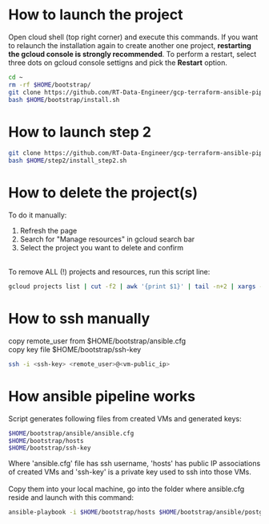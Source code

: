 # How to launch the project
Open cloud shell (top right corner) and execute this commands. If you want to relaunch the installation again to create another one project, **restarting the gcloud console is strongly recommended**. To perform a restart, select three dots on gcloud console settigns and pick the **Restart** option.

```bash
cd ~
rm -rf $HOME/bootstrap/
git clone https://github.com/RT-Data-Engineer/gcp-terraform-ansible-pipe.git $HOME/bootstrap
bash $HOME/bootstrap/install.sh
```

# How to launch step 2

```bash
git clone https://github.com/RT-Data-Engineer/gcp-terraform-ansible-pipe.git $HOME/step2
bash $HOME/step2/install_step2.sh
```


# How to delete the project(s)
To do it manually: <br>
1. Refresh the page<br>
2. Search for "Manage resources" in gcloud search bar<br>
3. Select the project  you want to delete and confirm<br>
<br>
To remove ALL (!) projects and resources, run this script line:<br>

```bash
gcloud projects list | cut -f2 | awk '{print $1}' | tail -n+2 | xargs -n1 gcloud projects delete --quiet
```
# How to ssh manually 
copy remote_user from $HOME/bootstrap/ansible.cfg<br>
copy key file $HOME/bootstrap/ssh-key<br>
```bash
ssh -i <ssh-key> <remote_user>@<vm-public_ip>
```
# How ansible pipeline works
Script generates following files from created VMs and generated keys:<br>
```bash
$HOME/bootstrap/ansible/ansible.cfg 
$HOME/bootstrap/hosts 
$HOME/bootstrap/ssh-key
```
Where 'ansible.cfg' file has ssh username, 'hosts' has public IP associations of created VMs and 'ssh-key' is a private key used to ssh into those VMs.<br>
<br>
Copy them into your local machine, go into the folder where ansible.cfg reside and launch with this command:<br>
```bash
ansible-playbook -i $HOME/bootstrap/hosts $HOME/bootstrap/ansible/postgres-kafka-nifi.yaml --private-key $HOME/bootstrap/ssh-key
```
